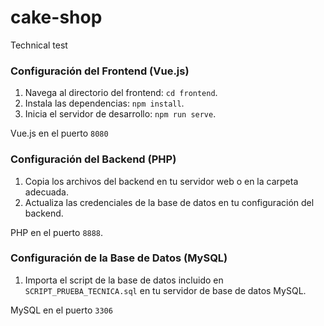# cake-shop

Technical test

### Configuración del Frontend (Vue.js)

1. Navega al directorio del frontend: `cd frontend`.
2. Instala las dependencias: `npm install`.
3. Inicia el servidor de desarrollo: `npm run serve`.

Vue.js en el puerto `8080`

### Configuración del Backend (PHP)

1. Copia los archivos del backend en tu servidor web o en la carpeta adecuada.
2. Actualiza las credenciales de la base de datos en tu configuración del backend.

PHP en el puerto `8888`.

### Configuración de la Base de Datos (MySQL)

1. Importa el script de la base de datos incluido en `SCRIPT_PRUEBA_TECNICA.sql` en tu servidor de base de datos MySQL.

MySQL en el puerto `3306`
